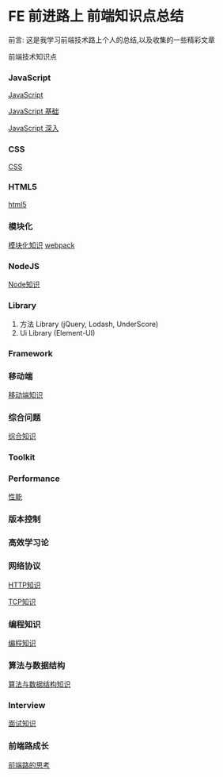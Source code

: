 # FE 前进路上 前端知识点总结

<p>前言: 这是我学习前端技术路上个人的总结,以及收集的一些精彩文章</p>

前端技术知识点

### JavaScript

[JavaScript](./JavaScript/JavaScript核心知识.md)

[JavaScript 基础](./JavaScript/README.md)

[JavaScript 深入](./JavaScriptPlus/README.md)

### CSS

[CSS](https://github.com/ClarenceC/CSS-learn)

### HTML5
[html5](./html5/html知识.md)

### 模块化

[模块化知识](./Module/README.md)
[webpack](https://github.com/ClarenceC/webpack-learn)

### NodeJS

[Node知识](./Node/Node知识.md)

### Library
1. 方法 Library (jQuery, Lodash, UnderScore)
2. Ui Library (Element-UI)


### Framework

### 移动端

[移动端知识](./mobile/mobile知识.md)

### 综合问题

[综合知识](./Comprehensive/comprehensive知识点.md)

### Toolkit

### Performance

[性能](./Performance/Performance知识.md)

### 版本控制

### 高效学习论

### 网络协议

[HTTP知识](./HTTP/http协议知识点.md)

[TCP知识](./TCP/TCP知识.md)

### 编程知识

[编程知识](./Programming/README.md)

### 算法与数据结构

[算法与数据结构知识](./Algorithm/算法知识.md)

### Interview

[面试知识](https://github.com/ClarenceC/InterviewBook)

### 前端路成长

[前端路的思考](./Grown/README.md)






